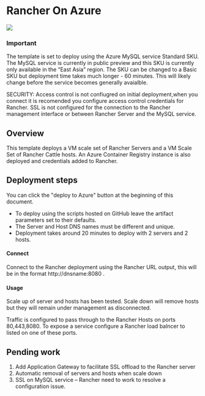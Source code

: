 ﻿# Rancher On Azure

<a href="https://portal.azure.com/#create/Microsoft.Template/uri/https%3A%2F%2Fraw.githubusercontent.com%2Fmarrobi%2FRancherOnAzure%2Fmaster%2Fazuredeploy.json" target="_blank">
    <img src="http://azuredeploy.net/deploybutton.png"/>
</a>

### Important
The template is set to deploy using the Azure MySQL service Standard SKU. The MySQL service is currently in public preview and this SKU is currently only available in the “East Asia” region. The SKU can be changed to a Basic SKU but deployment time takes much longer - 60 minutes. This will likely change before the service becomes generally avaialble.

SECURITY: Access control is not confiugred on initial deployment,when you connect it is recomended you configure access control credentials for Rancher. SSL is not configured for the connection to the Rancher management interface or between Rancher Server and the MySQL service.

## Overview

This template deploys a VM scale set of Rancher Servers and a VM Scale Set of Rancher Cattle hosts. An Azure Container Registry instance is also deployed and credentials added to Rancher. 

## Deployment steps

You can click the "deploy to Azure" button at the beginning of this document.

-	To deploy using the scripts hosted on GitHub leave the artifact parameters set to their defaults. 
-	The Server and Host DNS names must be different and unique.
-	Deployment takes around 20 minutes to deploy with 2 servers and 2 hosts.

#### Connect

Connect to the Rancher deployment using the Rancher URL output, this will be in the format http://dnsname:8080 . 

#### Usage
Scale up of server and hosts has been tested. Scale down will remove hosts but they will remain under management as disconnected.

Traffic is configured to pass through to the Rancher Hosts on ports 80,443,8080. To expose a service configure a Rancher load balncer to listed on one of these ports. 

## Pending work
1.  Add Application Gateway to facilitate SSL offload to the Rancher server
2.	Automatic removal of servers and hosts when scale down
3.	SSL on MySQL service – Rancher need to work to resolve a configuration issue.

